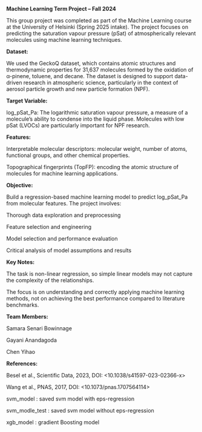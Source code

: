 **Machine Learning Term Project – Fall 2024**

This group project was completed as part of the Machine Learning course at the University of Helsinki (Spring 2025 intake). The project focuses on predicting the saturation vapour pressure (pSat) of atmospherically relevant molecules using machine learning techniques.

**Dataset:**

We used the GeckoQ dataset, which contains atomic structures and thermodynamic properties for 31,637 molecules formed by the oxidation of α-pinene, toluene, and decane. The dataset is designed to support data-driven research in atmospheric science, particularly in the context of aerosol particle growth and new particle formation (NPF).

**Target Variable:**

log_pSat_Pa: The logarithmic saturation vapour pressure, a measure of a molecule’s ability to condense into the liquid phase. Molecules with low pSat (LVOCs) are particularly important for NPF research.

**Features:**

Interpretable molecular descriptors: molecular weight, number of atoms, functional groups, and other chemical properties.

Topographical fingerprints (TopFP): encoding the atomic structure of molecules for machine learning applications.

**Objective:**

Build a regression-based machine learning model to predict log_pSat_Pa from molecular features. The project involves:

Thorough data exploration and preprocessing

Feature selection and engineering

Model selection and performance evaluation

Critical analysis of model assumptions and results

**Key Notes:**

The task is non-linear regression, so simple linear models may not capture the complexity of the relationships.

The focus is on understanding and correctly applying machine learning methods, not on achieving the best performance compared to literature benchmarks.


**Team Members:**

Samara Senari Bowinnage

Gayani Anandagoda

Chen Yihao

**References:**

Besel et al., Scientific Data, 2023, DOI: <10.1038/s41597-023-02366-x>

Wang et al., PNAS, 2017, DOI: <10.1073/pnas.1707564114>




svm_model : saved svm model with eps-regression 

svm_modle_test : saved svm model without eps-regression

xgb_model : gradient Boosting model 
